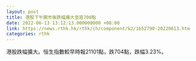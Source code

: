 ```yaml
---
layout: post
title: 港股下午開市後跌幅擴大至逾700點
date: 2022-06-13 13:12:13.000000000 +08:00
link: https://news.rthk.hk/rthk/ch/component/k2/1652790-20220613.htm
categories: rthk
---
```


港股跌幅擴大。恒生指數較早時報21101點，跌704點，跌幅3.23%。
